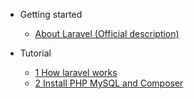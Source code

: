 <!-- docs/_sidebar.md -->

- Getting started
    - [About Laravel (Official description)](/README.md)
    
- Tutorial
    - [1 How laravel works](prerequisites/1.md)
    - [2 Install PHP MySQL and Composer](prerequisites/2-install-php-mysql-and-composer)

